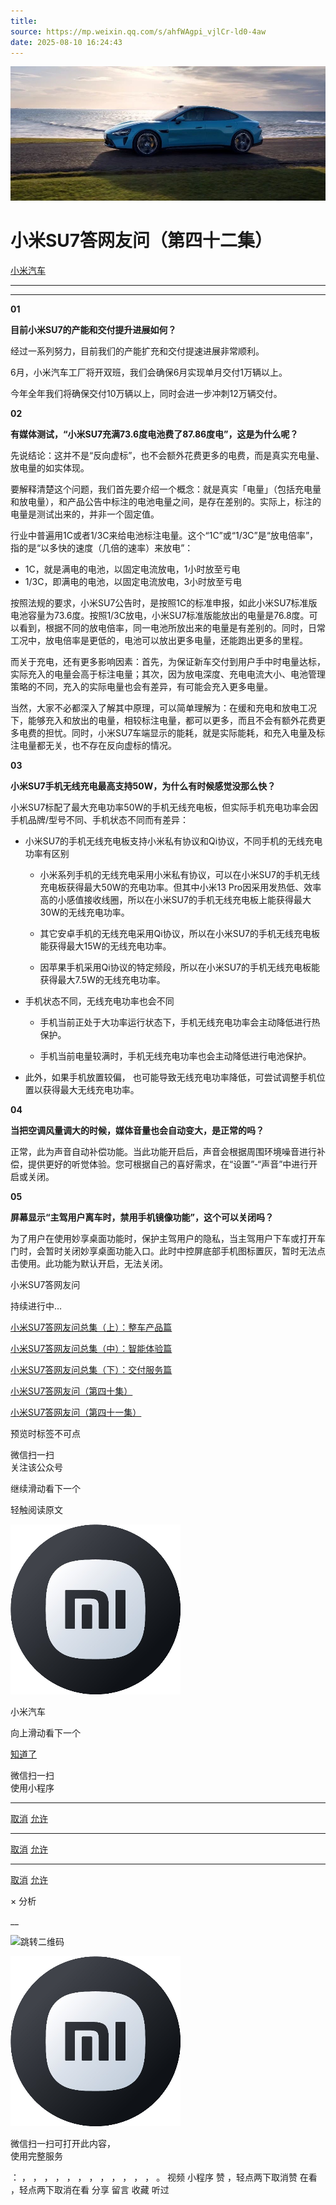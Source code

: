 ```yaml
---
title: 
source: https://mp.weixin.qq.com/s/ahfWAgpi_vjlCr-ld0-4aw
date: 2025-08-10 16:24:43
---
```


![cover_image](images/img_aa3e479a.jpg)


#  小米SU7答网友问（第四十二集）


[ 小米汽车 ](<javascript:void\(0\);>)

______

  

  

****

**01**  

**目前小米SU7的产能和交付提升进展如何？**

经过一系列努力，目前我们的产能扩充和交付提速进展非常顺利。

6月，小米汽车工厂将开双班，我们会确保6月实现单月交付1万辆以上。

今年全年我们将确保交付10万辆以上，同时会进一步冲刺12万辆交付。

**02**  

**有媒体测试，“小米SU7充满73.6度电池费了87.86度电”，这是为什么呢？**  

先说结论：这并不是“反向虚标”，也不会额外花费更多的电费，而是真实充电量、放电量的如实体现。

要解释清楚这个问题，我们首先要介绍一个概念：就是真实「电量」（包括充电量和放电量），和产品公告中标注的电池电量之间，是存在差别的。实际上，标注的电量是测试出来的，并非一个固定值。

行业中普遍用1C或者1/3C来给电池标注电量。这个“1C”或“1/3C”是“放电倍率”，指的是“以多快的速度（几倍的速率）来放电”：

  * 1C，就是满电的电池，以固定电流放电，1小时放至亏电
  * 1/3C，即满电的电池，以固定电流放电，3小时放至亏电

按照法规的要求，小米SU7公告时，是按照1C的标准申报，如此小米SU7标准版电池容量为73.6度。按照1/3C放电，小米SU7标准版能放出的电量是76.8度。可以看到，根据不同的放电倍率，同一电池所放出来的电量是有差别的。同时，日常工况中，放电倍率是更低的，电池可以放出更多电量，还能跑出更多的里程。

而关于充电，还有更多影响因素：首先，为保证新车交付到用户手中时电量达标，实际充入的电量会高于标注电量；其次，因为放电深度、充电电流大小、电池管理策略的不同，充入的实际电量也会有差异，有可能会充入更多电量。

当然，大家不必都深入了解其中原理，可以简单理解为：在缓和充电和放电工况下，能够充入和放出的电量，相较标注电量，都可以更多，而且不会有额外花费更多电费的担忧。同时，小米SU7车端显示的能耗，就是实际能耗，和充入电量及标注电量都无关，也不存在反向虚标的情况。

**03**  

**小米SU7手机无线充电最高支持50W，为什么有时候感觉没那么快？**  

小米SU7标配了最大充电功率50W的手机无线充电板，但实际手机充电功率会因手机品牌/型号不同、手机状态不同而有差异：

  * 小米SU7的手机无线充电板支持小米私有协议和Qi协议，不同手机的无线充电功率有区别

    * 小米系列手机的无线充电采用小米私有协议，可以在小米SU7的手机无线充电板获得最大50W的充电功率。但其中小米13 Pro因采用发热低、效率高的小感值接收线圈，所以在小米SU7的手机无线充电板上能获得最大30W的无线充电功率。

    * 其它安卓手机的无线充电采用Qi协议，所以在小米SU7的手机无线充电板能获得最大15W的无线充电功率。

    * 因苹果手机采用Qi协议的特定频段，所以在小米SU7的手机无线充电板能获得最大7.5W的无线充电功率。

  * 手机状态不同，无线充电功率也会不同

    * 手机当前正处于大功率运行状态下，手机无线充电功率会主动降低进行热保护。

    * 手机当前电量较满时，手机无线充电功率也会主动降低进行电池保护。

  * 此外，如果手机放置较偏， 也可能导致无线充电功率降低，可尝试调整手机位置以获得最大无线充电功率。

  

**04**  

**当把空调风量调大的时候，媒体音量也会自动变大，是正常的吗？**

正常，此为声音自动补偿功能。当此功能开启后，声音会根据周围环境噪音进行补偿，提供更好的听觉体验。您可根据自己的喜好需求，在“设置”-“声音”中进行开启或关闭。  

  

**05**  

**屏幕显示“主驾用户离车时，禁用手机镜像功能”，这个可以关闭吗？**  

为了用户在使用妙享桌面功能时，保护主驾用户的隐私，当主驾用户下车或打开车门时，会暂时关闭妙享桌面功能入口。此时中控屏底部手机图标置灰，暂时无法点击使用。此功能为默认开启，无法关闭。

  

  

  

小米SU7答网友问

持续进行中…

[小米SU7答网友问总集（上）：整车产品篇](<http://mp.weixin.qq.com/s?__biz=MzkyNzU3MDI3Nw==&mid=2247489972&idx=1&sn=b8c58d29e1da2eb08549f48262d2fcce&chksm=c22759bef550d0a88c50e70ab4bc59b26ab31ee5e634a52694ee0cc28f08979a4662fe598032&scene=21#wechat_redirect>)

[小米SU7答网友问总集（中）：智能体验篇](<http://mp.weixin.qq.com/s?__biz=MzkyNzU3MDI3Nw==&mid=2247490580&idx=1&sn=c0e685b4d60f817a799fd4594ab294ad&chksm=c2275c1ef550d508549e791b5b0d076288f55ee40a8145ea3642e6f9166aedba8b267cb11051&scene=21#wechat_redirect>)

[小米SU7答网友问总集（下）：交付服务篇](<http://mp.weixin.qq.com/s?__biz=MzkyNzU3MDI3Nw==&mid=2247490603&idx=1&sn=88ef8375987c8a7be5c1bc6b8a42e9f6&chksm=c2275c21f550d537cbed33f14c6062f066a768b19efdaa1fd3b67dc17c1abe494d5cffa15124&scene=21#wechat_redirect>)

[小米SU7答网友问（第四十集）](<http://mp.weixin.qq.com/s?__biz=MzkyNzU3MDI3Nw==&mid=2247490643&idx=1&sn=213f175676280f7958bace8d6d467568&chksm=c2275c59f550d54f201060f9c4c7dd8be6c6bd2737d38aa16cc3ccb85f8b7fd9598e0def18f8&scene=21#wechat_redirect>)

[小米SU7答网友问（第四十一集）](<http://mp.weixin.qq.com/s?__biz=MzkyNzU3MDI3Nw==&mid=2247490710&idx=1&sn=56d9b707c60ba5be5457d884f1013f88&chksm=c2275c9cf550d58a249cdd7bf8ea554d1b19869171a8addb307c4ab9daf17ae6f1a8ec8a190d&scene=21#wechat_redirect>)  

[](<http://mp.weixin.qq.com/s?__biz=MzkyNzU3MDI3Nw==&mid=2247490603&idx=1&sn=88ef8375987c8a7be5c1bc6b8a42e9f6&chksm=c2275c21f550d537cbed33f14c6062f066a768b19efdaa1fd3b67dc17c1abe494d5cffa15124&scene=21#wechat_redirect>)

  

[](<http://mp.weixin.qq.com/s?__biz=MzkyNzU3MDI3Nw==&mid=2247490603&idx=1&sn=88ef8375987c8a7be5c1bc6b8a42e9f6&chksm=c2275c21f550d537cbed33f14c6062f066a768b19efdaa1fd3b67dc17c1abe494d5cffa15124&scene=21#wechat_redirect>)

  

[](<>)[](<>)

  

预览时标签不可点

微信扫一扫  
关注该公众号

继续滑动看下一个

轻触阅读原文

![img_97d833da.jpg](images/img_97d833da.jpg)

小米汽车 

向上滑动看下一个

[知道了](<javascript:;>)

微信扫一扫  
使用小程序

****

[取消](<javascript:void\(0\);>) [允许](<javascript:void\(0\);>)

****

[取消](<javascript:void\(0\);>) [允许](<javascript:void\(0\);>)

****

[取消](<javascript:void\(0\);>) [允许](<javascript:void\(0\);>)

× 分析

__

![跳转二维码]()

![作者头像](images/img_97d833da.jpg)

微信扫一扫可打开此内容，  
使用完整服务

： ， ， ， ， ， ， ， ， ， ， ， ， 。 视频 小程序 赞 ，轻点两下取消赞 在看 ，轻点两下取消在看 分享 留言 收藏 听过